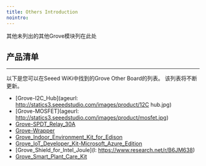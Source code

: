 ```yaml
---
title: Others Introduction
nointro:
---
```


其他未列出的其他Grove模块列在此处

## 产品清单
---

以下是您可以在Seeed WiKi中找到的Grove Other Board的列表。 该列表将不断更新。
* [Grove-I2C_Hub](ageurl: http://statics3.seeedstudio.com/images/product/12C hub.jpg)
* [Grove-MOSFET](ageurl: http://statics3.seeedstudio.com/images/product/mosfet.jpg)
* [Grove-SPDT_Relay_30A](http://seeed.wiki/Grove_SPDT_Relay_30A)
* [Grove-Wrapper](http://seeed.wiki/Grove-Wrapper)
* [Grove_Indoor_Environment_Kit_for_Edison](http://seeed.wiki/Grove_Indoor_Environment_Kit_for_Edison)
* [Grove_IoT_Developer_Kit-Microsoft_Azure_Edition](http://seeed.wiki/Grove_IoT_Developer_Kit-Microsoft_Azure_Edition)
* [Grove_Shield_for_Intel_Joule](l: https://www.research.net/r/B6JM638)
* [Grove_Smart_Plant_Care_Kit](http://seeed.wiki/Grove_Smart_Plant_Care_Kit)